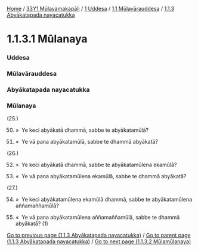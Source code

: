 
[Home](/) / [33Y1 Mūlayamakapāḷi](../../../../33Y1.md) / [1 Uddesa](../../../1.md) / [1.1 Mūlavārauddesa](../../1.1.md) / [1.1.3 Abyākatapada nayacatukka](../1.1.3.md)

# 1.1.3.1 Mūlanaya

### Uddesa

### Mūlavārauddesa

### Abyākatapada nayacatukka

### Mūlanaya

(25.)

50. »  Ye keci abyākatā dhammā, sabbe te abyākatamūlā?

51. «  Ye vā pana abyākatamūlā, sabbe te dhammā abyākatā?

(26.)

52. »  Ye keci abyākatā dhammā, sabbe te abyākatamūlena ekamūlā?

53. «  Ye vā pana abyākatamūlena ekamūlā, sabbe te dhammā abyākatā?

(27.)

54. »  Ye keci abyākatamūlena ekamūlā dhammā, sabbe te abyākatamūlena aññamaññamūlā?

55. «  Ye vā pana abyākatamūlena aññamaññamūlā, sabbe te dhammā abyākatā? (1)

[Go to previous page (1.1.3 Abyākatapada nayacatukka)](../1.1.3.md) / [Go to parent page (1.1.3 Abyākatapada nayacatukka)](../1.1.3.md) / [Go to next page (1.1.3.2 Mūlamūlanaya)](1.1.3.2.md)



